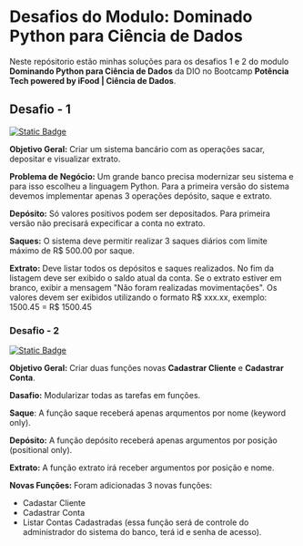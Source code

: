 # Desafios do Modulo: Dominado Python para Ciência de Dados

Neste repósitorio estão minhas soluções para os desafios 1 e 2 do modulo **Dominando Python para Ciência de Dados** da DIO no Bootcamp **Potência Tech powered by iFood | Ciência de Dados**.

## Desafio - 1
[![Static Badge](https://img.shields.io/badge/sistema_bancario-v1-fff?style=for-the-badge&labelColor=137d1c)](https://github.com/alves05/Dominando-Python-para-DS/blob/main/Sistema-Bancario-v1.py)

**Objetivo Geral:** Criar um sistema bancário com as operações sacar, depositar e visualizar extrato.

**Problema de Negócio:** Um grande banco precisa modernizar seu sistema e para isso escolheu a linguagem Python. Para a primeira versão do sistema devemos implementar apenas 3 operações depósito, saque e extrato.

**Depósito:** Só valores positivos podem ser depositados. Para primeira versão não precisará expecificar a conta no extrato.

**Saques:** O sistema deve permitir realizar 3 saques diários com limite máximo de R$ 500.00 por saque.

**Extrato:** Deve listar todos os depósitos e saques realizados. No fim da listagem deve ser exibido o
saldo atual da conta. Se o extrato estiver em branco, exibir a
mensagem "Não foram realizadas movimentações". Os valores devem ser exibidos utilizando o formato R$ xxx.xx, exemplo: 1500.45 = R$ 1500.45

### Desafio - 2
[![Static Badge](https://img.shields.io/badge/sistema_bancario-v2-fff?style=for-the-badge&labelColor=blue)](https://github.com/alves05/Dominando-Python-para-DS/blob/main/Sistema-Bancario-v2.py)

**Objetivo Geral:** Criar duas funções novas **Cadastrar Cliente** e **Cadastrar Conta**.

**Dasafio:** Modularizar todas as tarefas em funções.

**Saque**: A função saque receberá apenas arqumentos por nome (keyword only).

**Depósito:** A função depósito receberá apenas argumentos por posição (positional only).

**Extrato:** A função extrato irá receber argumentos por posição e nome.

**Novas Funções:** Foram adicionadas 3 novas funções:
- Cadastar Cliente
- Cadastrar Conta
- Listar Contas Cadastradas (essa função será de controle do administrador do sistema do banco, terá id e senha de acesso).
